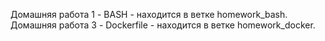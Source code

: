 Домашняя работа 1 - BASH - находится в ветке homework_bash. 
Домашняя работа 3 - Dockerfile - находится в ветке homework_docker.
